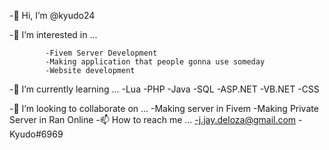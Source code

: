 -👋 Hi, I’m @kyudo24

-👀 I’m interested in ...


            -Fivem Server Development
            -Making application that people gonna use someday
            -Website development
   
-🌱 I’m currently learning ...
      -Lua
      -PHP
      -Java
      -SQL
      -ASP.NET
      -VB.NET
      -CSS
    
-💞️ I’m looking to collaborate on ...
        -Making server in Fivem
        -Making Private Server in Ran Online
-📫 How to reach me ...
        -j.jay.deloza@gmail.com
         -Kyudo#6969
<!---
kyudo24/kyudo24 is a ✨ special ✨ repository because its `README.md` (this file) appears on your GitHub profile.
You can click the Preview link to take a look at your changes.
--->
